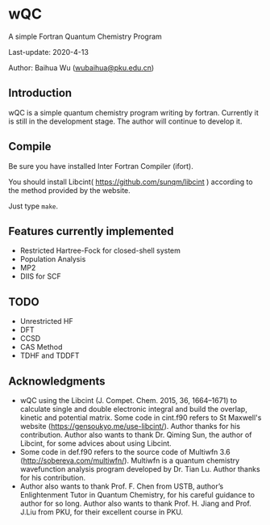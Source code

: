 # wQC
A simple Fortran Quantum Chemistry Program

Last-update: 2020-4-13

Author: Baihua Wu (wubaihua@pku.edu.cn)



## Introduction

wQC is a simple quantum chemistry program writing by fortran. Currently it is still in the development stage. The author will continue to develop it.



## Compile

Be sure you have installed Inter Fortran Compiler (ifort). 

You should install Libcint( https://github.com/sunqm/libcint ) according to the method provided by the website.

Just type `make`.



## Features currently implemented

* Restricted Hartree-Fock for closed-shell system
* Population Analysis
* MP2
* DIIS for SCF



## TODO

* Unrestricted HF
* DFT
* CCSD
* CAS Method
* TDHF and TDDFT



## Acknowledgments

* wQC using the Libcint (J. Compet. Chem. 2015, 36, 1664–1671) to calculate single and double electronic integral and build the overlap, kinetic and potential matrix. Some code in cint.f90 refers to St Maxwell's website (https://gensoukyo.me/use-libcint/). Author thanks for his contribution. Author also wants to thank Dr. Qiming Sun, the author of Libcint, for some advices about using Libcint.
* Some code in def.f90 refers to the source code of Multiwfn 3.6 (http://sobereva.com/multiwfn/). Multiwfn is a quantum chemistry wavefunction analysis program developed by Dr. Tian Lu. Author  thanks for his contribution.
* Author also wants to thank Prof. F. Chen from USTB, author’s Enlightenment Tutor in Quantum Chemistry, for his careful guidance to author for so long.  Author also wants to thank Prof. H. Jiang and Prof. J.Liu from PKU, for their excellent course in PKU.

